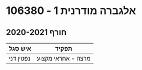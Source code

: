 # 106380 - אלגברה מודרנית 1

## חורף 2020-2021

| איש סגל | תפקיד |
| ---- | ---- |
| נפטין דני | מרצה - אחראי מקצוע |


